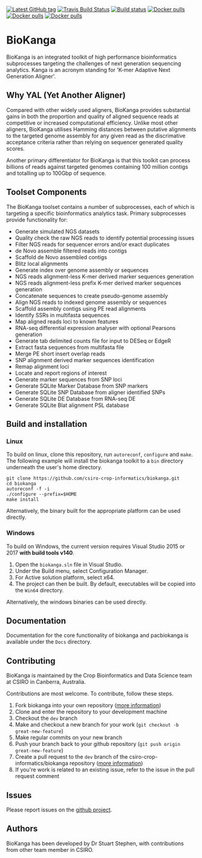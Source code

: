 [![Latest GitHub tag](https://img.shields.io/github/tag/csiro-crop-informatics/biokanga.svg?label=latest%20release&logo=github)](https://github.com/csiro-crop-informatics/biokanga/releases)
[![Travis Build Status](https://img.shields.io/travis/csiro-crop-informatics/biokanga/master.svg?style=flat&logo=travis)](https://travis-ci.org/csiro-crop-informatics/biokanga)
[![Build status](https://ci.appveyor.com/api/projects/status/7087y5pwrb8va0uv/branch/master?svg=true)](https://ci.appveyor.com/project/alexwhan/biokanga/branch/master)
[![Docker pulls](https://img.shields.io/docker/build/csirocropinformatics/biokanga.svg?logo=docker)](https://hub.docker.com/r/csirocropinformatics/biokanga)
[![Docker pulls](https://img.shields.io/docker/automated/csirocropinformatics/biokanga.svg?logo=docker)](https://hub.docker.com/r/csirocropinformatics/biokanga)
[![Docker pulls](https://img.shields.io/docker/pulls/csirocropinformatics/biokanga.svg?logo=docker)](https://hub.docker.com/r/csirocropinformatics/biokanga)



# BioKanga 
BioKanga is an integrated toolkit of high performance bioinformatics subprocesses targeting the challenges of next generation sequencing analytics. Kanga is an acronym standing for 'K-mer Adaptive Next Generation Aligner'.

## Why YAL (Yet Another Aligner)
Compared with other widely used aligners, BioKanga provides substantial gains in both the proportion and quality of aligned sequence reads at competitive or increased computational efficiency. Unlike most other aligners, BioKanga utilises Hamming distances between putative alignments to the targeted genome assembly for any given read as the discrimative acceptance criteria rather than relying on sequencer generated quality scores.

Another primary differentiator for BioKanga is that this toolkit can process billions of reads against targeted genomes containing 100 million contigs and totalling up to 100Gbp of sequence.

## Toolset Components
The BioKanga toolset contains a number of subprocesses, each of which is targeting a specific bioinformatics analytics task. Primary subprocesses provide functionality for:
 - Generate simulated NGS datasets
 - Quality check the raw NGS reads to identify potential processing issues
 - Filter NGS reads for sequencer errors and/or exact duplicates
 - de Novo assemble filtered reads into contigs
 - Scaffold de Novo assembled contigs
 - Blitz local alignments
 - Generate index over genome assembly or sequences
 - NGS reads alignment-less K-mer derived marker sequences generation
 - NGS reads alignment-less prefix K-mer derived marker sequences generation
 - Concatenate sequences to create pseudo-genome assembly
 - Align NGS reads to indexed genome assembly or sequences
 - Scaffold assembly contigs using PE read alignments
 - Identify SSRs in multifasta sequences
 - Map aligned reads loci to known features
 - RNA-seq differential expression analyser with optional Pearsons generation
 - Generate tab delimited counts file for input to DESeq or EdgeR
 - Extract fasta sequences from multifasta file
 - Merge PE short insert overlap reads
 - SNP alignment derived marker sequences identification
 - Remap alignment loci
 - Locate and report regions of interest
 - Generate marker sequences from SNP loci
 - Generate SQLite Marker Database from SNP markers
 - Generate SQLite SNP Database from aligner identified SNPs
 - Generate SQLite DE Database from RNA-seq DE
 - Generate SQLite Blat alignment PSL database


## Build and installation
### Linux
To build on linux, clone this repository, run `autoreconf`, `configure` and `make`. The following example will install the biokanga toolkit to a `bin` directory underneath the user's home directory.

```
git clone https://github.com/csiro-crop-informatics/biokanga.git
cd biokanga
autoreconf -f -i
./configure --prefix=$HOME
make install
```

Alternatively, the binary built for the appropriate platform can be used directly.

### Windows
To build on Windows, the current version requires Visual Studio 2015 or 2017 **with build tools v140**. 
1. Open the `biokanga.sln` file in Visual Studio. 
2. Under the Build menu, select Configuration Manager. 
3. For Active solution platform, select x64. 
4. The project can then be built. By default, executables will be copied into the `Win64` directory.

Alternatively, the windows binaries can be used directly.

## Documentation
Documentation for the core functionality of biokanga and pacbiokanga is available under the `Docs` directory.

## Contributing
BioKanga is maintained by the Crop Bioinformatics and Data Science team at CSIRO in Canberra, Australia. 

Contributions are most welcome. To contribute, follow these steps.

1. Fork biokanga into your own repository ([more information](https://help.github.com/articles/about-forks/))
2. Clone and enter the repository to your development machine
3. Checkout the `dev` branch
4. Make and checkout a new branch for your work (`git checkout -b great-new-feature`)
5. Make regular commits on your new branch
6. Push your branch back to your github repository (`git push origin great-new-feature`)
7. Create a pull request to the `dev` branch of the csiro-crop-informatics/biokanga repository ([more information](https://help.github.com/articles/creating-a-pull-request/))
8. If you're work is related to an existing issue, refer to the issue in the pull request comment


## Issues
Please report issues on the [github project](https://github.com/csiro-crop-informatics/biokanga/issues).

## Authors
BioKanga has been developed by Dr Stuart Stephen, with contributions from other team member in CSIRO.
